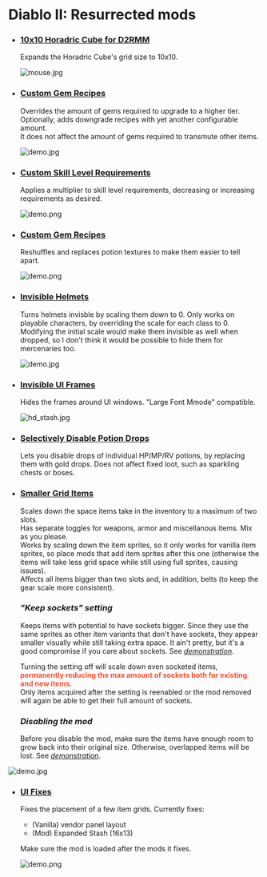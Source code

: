 # Diablo II: Resurrected mods

- ### [10x10 Horadric Cube for D2RMM](./10x10Cube)

  Expands the Horadric Cube's grid size to 10x10.

  ![mouse.jpg](./10x10Cube/_meta/mouse.jpg)

- ### [Custom Gem Recipes](./CustomGemRecipes)

  Overrides the amount of gems required to upgrade to a higher tier.  
  Optionally, adds downgrade recipes with yet another configurable amount.  
  It does not affect the amount of gems required to transmute other items.

  ![demo.jpg](./CustomGemRecipes/_meta/demo.png)

- ### [Custom Skill Level Requirements](./CustomSkillLevelRequirements)

  Applies a multiplier to skill level requirements, decreasing or increasing requirements as desired.

  ![demo.png](./CustomSkillLevelRequirements/_meta/demo.png)

- ### [Custom Gem Recipes](./ImprovedPotionVisibility)

  Reshuffles and replaces potion textures to make them easier to tell apart.

  ![demo.png](./ImprovedPotionVisibility/_meta/demo.png)

- ### [Invisible Helmets](./InvisibleHelmets)

  Turns helmets invisble by scaling them down to 0.
  Only works on playable characters, by overriding the scale for each class to 0.
  Modifying the initial scale would make them invisible as well when dropped, so I don't think it would be possible to hide them for mercenaries too.

  ![demo.jpg](./InvisibleHelmets/_meta/demo.jpg)

- ### [Invisible UI Frames](./InvisibleUIFrames)

  Hides the frames around UI windows. "Large Font Mmode" compatible.

  ![hd_stash.jpg](./InvisibleUIFrames/_meta/hd_stash.jpg)

- ### [Selectively Disable Potion Drops](./SelectivelyDisablePotionDrops)

  Lets you disable drops of individual HP/MP/RV potions, by replacing them with gold drops.
  Does not affect fixed loot, such as sparkling chests or boses.

- ### [Smaller Grid Items](./SmallerGridItems)

  Scales down the space items take in the inventory to a maximum of two slots.  
  Has separate toggles for weapons, armor and miscellanous items. Mix as you please.  
  Works by scaling down the item sprites, so it only works for vanilla item sprites, so place mods that add item sprites after this one (otherwise the items will take less grid space while still using full sprites, causing issues).  
  Affects all items bigger than two slots and, in addition, belts (to keep the gear scale more consistent).

  ### _"Keep sockets" setting_

  Keeps items with potential to have sockets bigger. Since they use the same sprites as other item variants that don't have sockets, they appear smaller visually while still taking extra space. It ain't pretty, but it's a good compromise if you care about sockets. See [_demonstration_](./SmallerGridItems/_meta/keep_sockets.png).

  Turning the setting off will scale down even socketed items, <span style="color:#f64f2e">**permanently reducing the max amount of sockets both for existing and new items**</span>.  
  Only items acquired after the setting is reenabled or the mod removed will again be able to get their full amount of sockets.

  ### _Disabling the mod_

  Before you disable the mod, make sure the items have enough room to grow back into their original size. Otherwise, overlapped items will be lost. See [_demonstration_](./SmallerGridItems/_meta/disabling.png).

![demo.jpg](./SmallerGridItems/_meta/demo.jpg)

- ### [UI Fixes](./UIFixes)

  Fixes the placement of a few item grids.
  Currently fixes:

  - (Vanilla) vendor panel layout
  - (Mod) Expanded Stash (16x13)

  Make sure the mod is loaded after the mods it fixes.

  ![demo.png](./UIFixes/_meta/demo.png)
